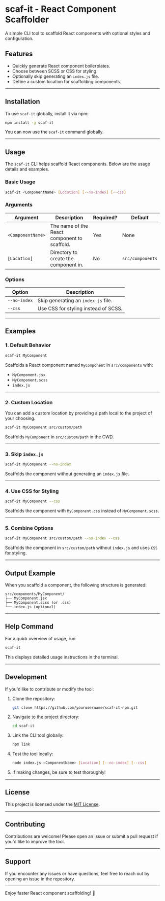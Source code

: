 # scaf-it - React Component Scaffolder

A simple CLI tool to scaffold React components with optional styles and configuration.

## Features

- Quickly generate React component boilerplates.
- Choose between SCSS or CSS for styling.
- Optionally skip generating an `index.js` file.
- Define a custom location for scaffolding components.

---

## Installation

To use `scaf-it` globally, install it via npm:

```bash
npm install -g scaf-it
```

You can now use the `scaf-it` command globally.

---

## Usage

The `scaf-it` CLI helps scaffold React components. Below are the usage details and examples.

### Basic Usage

```bash
scaf-it <ComponentName> [Location] [--no-index] [--css]
```

### Arguments

| Argument          | Description                                  | Required? | Default          |
| ----------------- | -------------------------------------------- | --------- | ---------------- |
| `<ComponentName>` | The name of the React component to scaffold. | Yes       | None             |
| `[Location]`      | Directory to create the component in.        | No        | `src/components` |

### Options

| Option       | Description                          |
| ------------ | ------------------------------------ |
| `--no-index` | Skip generating an `index.js` file.  |
| `--css`      | Use CSS for styling instead of SCSS. |

---

## Examples

### 1. Default Behavior

```bash
scaf-it MyComponent
```

Scaffolds a React component named `MyComponent` in `src/components` with:

- `MyComponent.jsx`
- `MyComponent.scss`
- `index.js`

---

### 2. Custom Location

You can add a custom location by providing a path local to the project of your choosing.

```bash
scaf-it MyComponent src/custom/path
```

Scaffolds `MyComponent` in `src/custom/path` in the CWD.

---

### 3. Skip `index.js`

```bash
scaf-it MyComponent --no-index
```

Scaffolds the component without generating an `index.js` file.

---

### 4. Use CSS for Styling

```bash
scaf-it MyComponent --css
```

Scaffolds the component with `MyComponent.css` instead of `MyComponent.scss`.

---

### 5. Combine Options

```bash
scaf-it MyComponent src/custom/path --no-index --css
```

Scaffolds the component in `src/custom/path` without `index.js` and uses `CSS` for styling.

---

## Output Example

When you scaffold a component, the following structure is generated:

```plaintext
src/components/MyComponent/
├── MyComponent.jsx
├── MyComponent.scss (or .css)
└── index.js (optional)
```

---

## Help Command

For a quick overview of usage, run:

```bash
scaf-it
```

This displays detailed usage instructions in the terminal.

---

## Development

If you'd like to contribute or modify the tool:

1. Clone the repository:

   ```bash
   git clone https://github.com/yourusername/scaf-it-npm.git
   ```

2. Navigate to the project directory:

   ```bash
   cd scaf-it
   ```

3. Link the CLI tool globally:

   ```bash
   npm link
   ```

4. Test the tool locally:

   ```bash
   node index.js <ComponentName> [Location] [--no-index] [--css]
   ```

5. If making changes, be sure to test thoroughly!

---

## License

This project is licensed under the [MIT License](LICENSE).

---

## Contributing

Contributions are welcome! Please open an issue or submit a pull request if you'd like to improve the tool.

---

## Support

If you encounter any issues or have questions, feel free to reach out by opening an issue in the repository.

---

Enjoy faster React component scaffolding! 🚀

